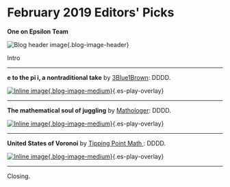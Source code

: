 # February 2019 Editors' Picks

**One on Epsilon Team**

![Blog header image](https://es-app.com/assets/mrmr19.jpg){.blog-image-header}

Intro

---
**e to the pi i, a nontraditional take** by [3Blue1Brown](https://www.youtube.com/channel/UCYO_jab_esuFRV4b17AJtAw): DDDD.


[![Inline image](https://i.ytimg.com/vi/F_0yfvm0UoU/mqdefault.jpg
){.blog-image-medium}](https://epsilonstream.com/video/vm0uou/){.es-play-overlay}

---
**The mathematical soul of juggling** by [Mathologer](https://www.youtube.com/channel/UC1_uAIS3r8Vu6JjXWvastJg): DDDD.

[![Inline image](https://i.ytimg.com/vi/VsQ-OPIZ5kg/mqdefault.jpg
){.blog-image-medium}](https://epsilonstream.com/video/piz5kg/){.es-play-overlay}

---
**United States of Voronoi** by [Tipping Point Math
](https://www.youtube.com/channel/UCjwOWaOX-c-NeLnj_YGiNEg): DDDD.

[![Inline image](https://i.ytimg.com/vi/b_uvofsYl9s/mqdefault.jpg
){.blog-image-medium}](https://epsilonstream.com/video/fsyl9s/){.es-play-overlay}

---

Closing.